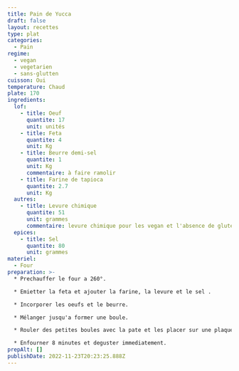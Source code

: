 ```yaml
---
title: Pain de Yucca
draft: false
layout: recettes
type: plat
categories:
  - Pain
regime:
  - vegan
  - vegetarien
  - sans-glutten
cuisson: Oui
temperature: Chaud
plate: 170
ingredients:
  lof:
    - title: Oeuf
      quantite: 17
      unit: unités
    - title: Feta
      quantite: 4
      unit: Kg
    - title: Beurre demi-sel
      quantite: 1
      unit: Kg
      commentaire: à faire ramolir
    - title: Farine de tapioca
      quantite: 2.7
      unit: Kg
  autres:
    - title: Levure chimique
      quantite: 51
      unit: grammes
      commentaire: levure chimique pour les vegan et l'absence de gluten...
  epices:
    - title: Sel
      quantite: 80
      unit: grammes
materiel:
  - Four
preparation: >-
  * Prechauffer le four a 260°.

  * Emietter la feta et ajouter la farine, la levure et le sel .

  * Incorporer les oeufs et le beurre.

  * Mélanger jusqu'a former une boule.

  * Rouler des petites boules avec la pate et les placer sur une plaque recouvert de papier sulfu.

  * Enfourner 8 minutes et deguster immediatement.
prepAlt: []
publishDate: 2022-11-23T20:23:25.888Z
---
```

